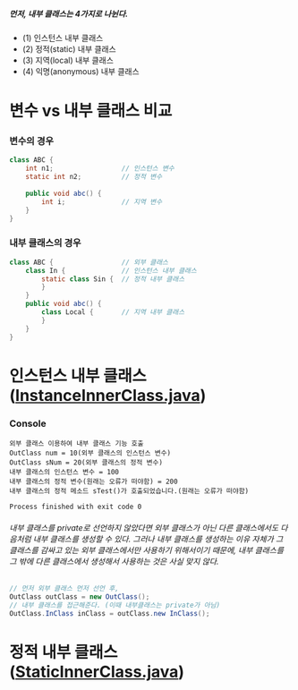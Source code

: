 ##### 먼저, 내부 클래스는 4가지로 나뉜다. 
- (1) 인스턴스 내부 클래스 
- (2) 정적(static) 내부 클래스 
- (3) 지역(local) 내부 클래스 
- (4) 익명(anonymous) 내부 클래스

# 변수 vs 내부 클래스 비교
### 변수의 경우
```java
class ABC {
    int n1;                 // 인스턴스 변수
    static int n2;          // 정적 변수
    
    public void abc() {
        int i;              // 지역 변수
    }
}
```
### 내부 클래스의 경우
```java
class ABC {                 // 외부 클래스
    class In {              // 인스턴스 내부 클래스
        static class Sin {  // 정적 내부 클래스
        }
    }
    public void abc() {
        class Local {       // 지역 내부 클래스
        }
    }
}
```

# 인스턴스 내부 클래스 ([InstanceInnerClass.java](./InstanceInnerClass.java))
### Console
```shell
외부 클래스 이용하여 내부 클래스 기능 호출
OutClass num = 10(외부 클래스의 인스턴스 변수)
OutClass sNum = 20(외부 클래스의 정적 변수)
내부 클래스의 인스턴스 변수 = 100
내부 클래스의 정적 변수(원래는 오류가 떠야함) = 200
내부 클래스의 정적 메소드 sTest()가 호출되었습니다.(원래는 오류가 떠야함)

Process finished with exit code 0
```
###### 내부 클래스를 private로 선언하지 않았다면 외부 클래스가 아닌 다른 클래스에서도 다음처럼 내부 클래스를 생성할 수 있다. 그러나 내부 클래스를 생성하는 이유 자체가 그 클래스를 감싸고 있는 외부 클래스에서만 사용하기 위해서이기 때문에, 내부 클래스를 그 밖에 다른 클래스에서 생성해서 사용하는 것은 사실 맞지 않다.
```java
// 먼저 외부 클래스 먼저 선언 후,
OutClass outClass = new OutClass();
// 내부 클래스를 접근해준다. (이때 내부클래스는 private가 아님)
OutClass.InClass inClass = outClass.new InClass();
```

# 정적 내부 클래스 ([StaticInnerClass.java](./StaticInnerClass.java))